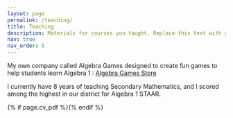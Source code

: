 ```yaml
---
layout: page
permalink: /teaching/
title: Teaching
description: Materials for courses you taught. Replace this text with your description.
nav: true
nav_order: 5
---
```



My own company called Algebra Games designed to create fun games to help students learn Algebra 1 : <a href='https://www.teacherspayteachers.com/Store/Algebra-Games'>Algebra Games Store</a>

I currently have 8 years of teaching Secondary Mathematics, and I scored among the highest in our district for Algebra 1 STAAR.


{% if page.cv_pdf %}<a href="{{ page.cv_pdf | prepend: 'assets/pdf/VoandSantiStat' | relative_url}}" target="_blank" rel="noopener noreferrer" class="float-right"><i class="fas fa-file-pdf"></i></a>{% endif %}